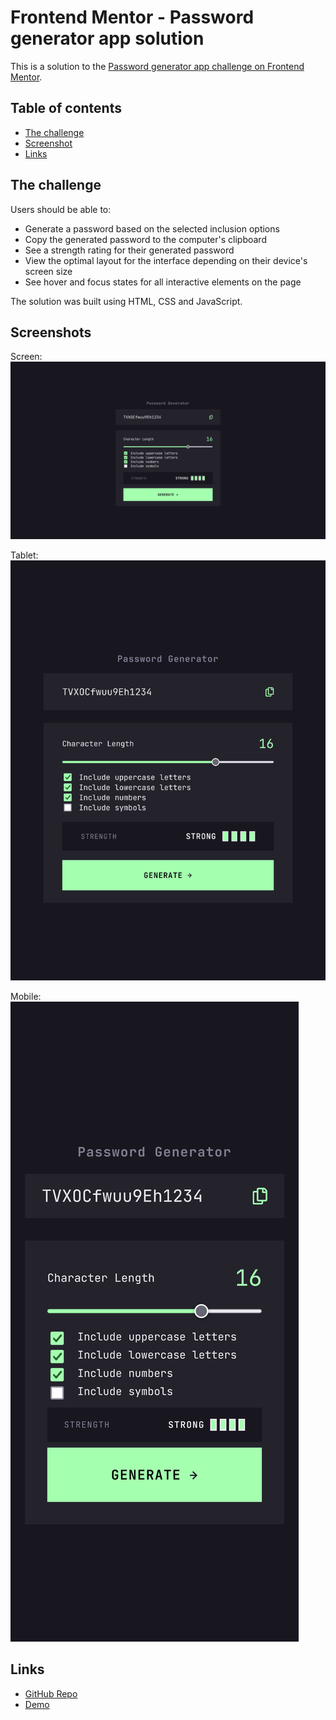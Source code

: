 # Frontend Mentor - Password generator app solution

This is a solution to the [Password generator app challenge on Frontend Mentor](https://www.frontendmentor.io/challenges/password-generator-app-Mr8CLycqjh).

## Table of contents

- [The challenge](#the-challenge)
- [Screenshot](#screenshot)
- [Links](#links)

## The challenge

Users should be able to:

- Generate a password based on the selected inclusion options
- Copy the generated password to the computer's clipboard
- See a strength rating for their generated password
- View the optimal layout for the interface depending on their device's screen size
- See hover and focus states for all interactive elements on the page

The solution was built using HTML, CSS and JavaScript.

## Screenshots
Screen:
![Screen](/assets/screenshots/screen.png)

Tablet:
![Tablet](/assets/screenshots/tablet.png)

Mobile:
![Mobile](/assets/screenshots/mobile.png)

## Links

- [GitHub Repo](https://github.com/ursasimenc/Password-Generator)
- [Demo](https://password-generator-us.netlify.app)

